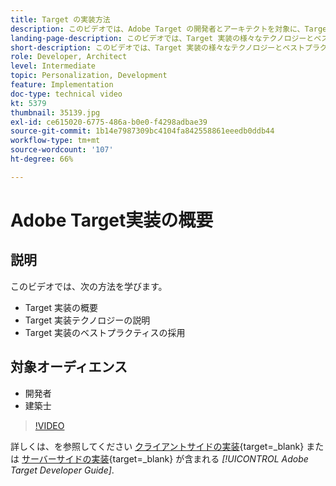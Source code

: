 ```yaml
---
title: Target の実装方法
description: このビデオでは、Adobe Target の開発者とアーキテクトを対象に、Target の実装について説明します。 このビデオでは、Target 実装の様々なテクノロジーとベストプラクティスについて説明します。
landing-page-description: このビデオでは、Target 実装の様々なテクノロジーとベストプラクティスについて説明します。
short-description: このビデオでは、Target 実装の様々なテクノロジーとベストプラクティスについて説明します。
role: Developer, Architect
level: Intermediate
topic: Personalization, Development
feature: Implementation
doc-type: technical video
kt: 5379
thumbnail: 35139.jpg
exl-id: ce615020-6775-486a-b0e0-f4298adbae39
source-git-commit: 1b14e7987309bc4104fa842558861eeedb0ddb44
workflow-type: tm+mt
source-wordcount: '107'
ht-degree: 66%

---
```


# Adobe Target実装の概要

## 説明

このビデオでは、次の方法を学びます。

* Target 実装の概要
* Target 実装テクノロジーの説明
* Target 実装のベストプラクティスの採用

## 対象オーディエンス

* 開発者
* 建築士

>[!VIDEO](https://video.tv.adobe.com/v/35139/?quality=12)

詳しくは、を参照してください [クライアントサイドの実装](https://experienceleague.adobe.com/docs/target-dev/developer/client-side/overview.html){target=_blank} または [サーバーサイドの実装](https://experienceleague.adobe.com/docs/target-dev/developer/server-side/server-side-overview.html?lang=ja){target=_blank} が含まれる *[!UICONTROL Adobe Target Developer Guide]*.

